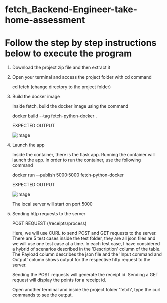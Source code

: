 # fetch_Backend-Engineer-take-home-assessment

# Follow the step by step instructions below to execute the program

1. Download the project zip file and then extract it

2. Open your terminal and access the project folder with cd command

   cd fetch (change directory to the project folder)
   
3. Build the docker image

   Inside fetch, build the docker image using the command

   
   docker build --tag fetch-python-docker .
   
   EXPECTED OUTPUT
   
   ![image](https://user-images.githubusercontent.com/41851792/216139849-fd04459c-237d-47ea-81e7-104283cb909d.png)

4. Launch the app

   Inside the container, there is the flask app. Running the container will launch the app. In order to run the container, use the following command
   
   docker run --publish 5000:5000 fetch-python-docker

   EXPECTED OUTPUT
   
   ![image](https://user-images.githubusercontent.com/41851792/216140072-b3b0869b-6711-4e59-98a1-a9d3b3494aeb.png)

   The local server will start on port 5000
   
5. Sending http requests to the server

   POST REQUEST  (/receipts/process)
   
   Here, we will use CURL to send POST and GET requests to the server. There are 5 test cases inside the test folder, they are all json files and we will use one        test case at a time. In each test case, I have considered a hybrid of scenarios described in the 'Description' column of the table. The Payload column describes      the json file and the 'Input command and Output' column shows output for the respective http request to the server. 
   
   Sending the POST requests will generate the receipt id.
   Sending a GET request will display the points for a receipt id.
   
   Open another terminal and inside the project folder 'fetch', type the curl commands to see the output.
   
   


